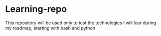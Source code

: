 # Learning-repo
This repository will be used only to test the technologies I will lear during my roadmap, starting with bash and python

